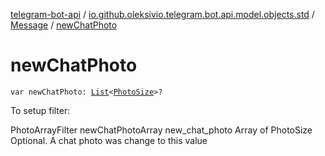 [telegram-bot-api](../../index.md) / [io.github.oleksivio.telegram.bot.api.model.objects.std](../index.md) / [Message](index.md) / [newChatPhoto](./new-chat-photo.md)

# newChatPhoto

`var newChatPhoto: `[`List`](https://kotlinlang.org/api/latest/jvm/stdlib/kotlin.collections/-list/index.html)`<`[`PhotoSize`](../../io.github.oleksivio.telegram.bot.api.model.objects.std.files/-photo-size/index.md)`>?`

To setup filter:

PhotoArrayFilter newChatPhotoArray new_chat_photo Array of PhotoSize Optional. A chat photo was change to this
value

